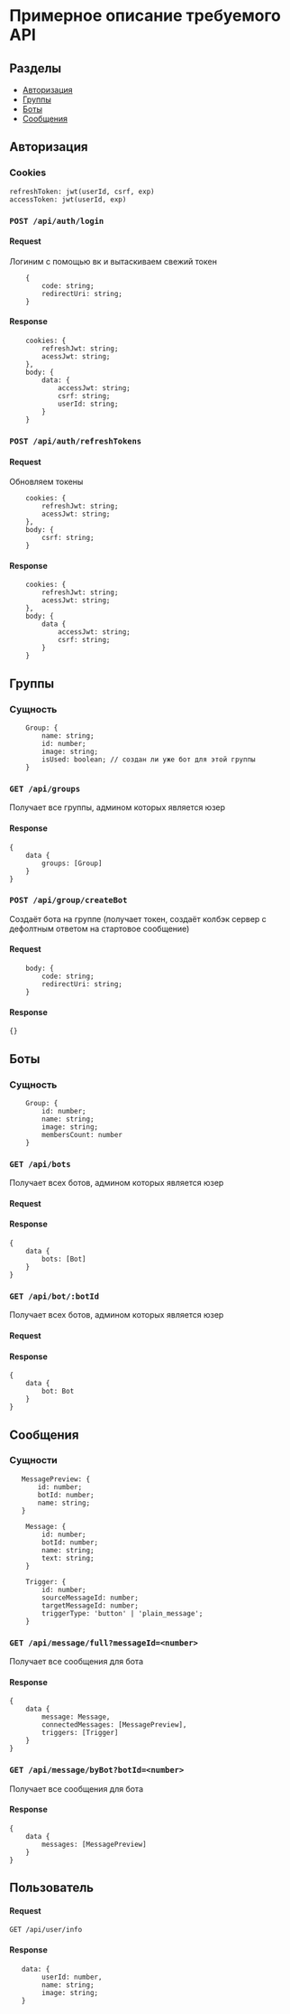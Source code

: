 # Примерное описание требуемого API

## Разделы
* [Авторизация](#авторизация)
* [Группы](#группы)
* [Боты](#боты)
* [Сообщения](#сообщения)

## Авторизация

### Cookies 
```
refreshToken: jwt(userId, csrf, exp)
accessToken: jwt(userId, exp)
```

### `POST /api/auth/login`
#### Request
Логиним с помощью вк и вытаскиваем свежий токен
```
    {
        code: string;
        redirectUri: string;
    }
```
#### Response
```
    cookies: {
        refreshJwt: string;
        acessJwt: string;
    },
    body: {
        data: {
            accessJwt: string;
            csrf: string;
            userId: string;
        }
    }
```

### `POST /api/auth/refreshTokens`
#### Request
Обновляем токены
```
    cookies: {
        refreshJwt: string;
        acessJwt: string;
    },
    body: {
        csrf: string;   
    }
```
#### Response
```
    cookies: {
        refreshJwt: string;
        acessJwt: string;
    },
    body: {
        data {
            accessJwt: string;
            csrf: string;
        }   
    }
```

## Группы

### Сущность 
```
    Group: {
        name: string;
        id: number;
        image: string;
        isUsed: boolean; // создан ли уже бот для этой группы
    }
```

### `GET /api/groups`

Получает все группы, админом которых является юзер
#### Response
```
{
    data {
        groups: [Group]
    }
}
```

### `POST /api/group/createBot`

Создаёт бота на группе (получает токен, создаёт колбэк сервер с дефолтным ответом на стартовое сообщение)

#### Request
```
    body: {
        code: string;
        redirectUri: string;
    }
```

#### Response
```
{}
```

## Боты

### Сущность
```
    Group: {
        id: number;
        name: string;
        image: string;
        membersCount: number
    }
```

### `GET /api/bots`

Получает всех ботов, админом которых является юзер
#### Request
#### Response
```
{
    data {
        bots: [Bot]
    }
}
```

### `GET /api/bot/:botId`

Получает всех ботов, админом которых является юзер
#### Request
#### Response
```
{
    data {
        bot: Bot
    }
}
```

## Сообщения

### Сущности
 ```
    MessagePreview: {
        id: number;
        botId: number;
        name: string;
    }
```
```
    Message: {
        id: number;
        botId: number;
        name: string;
        text: string;
    }
```

```
    Trigger: {
        id: number;
        sourceMessageId: number;
        targetMessageId: number;
        triggerType: 'button' | 'plain_message';
    }
```

### `GET /api/message/full?messageId=<number>`

Получает все сообщения для бота

#### Response
```
{
    data {
        message: Message,
        connectedMessages: [MessagePreview],
        triggers: [Trigger]
    }
}
```

### `GET /api/message/byBot?botId=<number>`

Получает все сообщения для бота

#### Response
```
{
    data {
        messages: [MessagePreview]
    }
}
```

## Пользователь

#### Request
`GET /api/user/info`

#### Response
```
   data: {
        userId: number,
        name: string;
        image: string;
   } 
```

